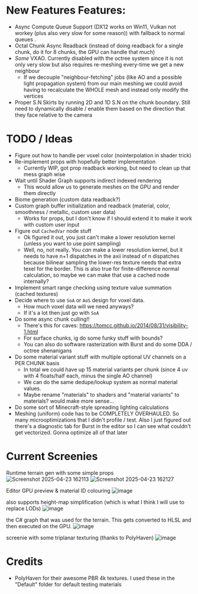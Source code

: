 # New Features Features:
- Async Compute Queue Support (DX12 works on Win11, Vulkan not workey (plus also very slow for some reason)) with fallback to normal queues . 
- Octal Chunk Async Readback (instead of doing readback for a single chunk, do it for 8 chunks, the GPU can handle that much)
- *Some* VXAO. Currently disabled with the octree system since it is not only very slow but also requires re-meshing every-time we get a new neighbour
  - If we decouple "neighbour-fetching" jobs (like AO and a possible light propagation system) from our main meshing we could avoid having to recalculate the WHOLE mesh and instead only modify the vertices
- Proper S.N Skirts by running 2D and 1D S.N on the chunk boundary. Still need to dynamically disable / enable them based on the direction that they face relative to the camera

# TODO / Ideas
- Figure out how to handle per voxel color (nointerpolation in shader trick)
- Re-implement props with hopefully better implementation
  - Currently WIP, got prop readback working, but need to clean up that mess graph wise
- Wait until Shader Graph supports indirect indexed rendering
  - This would allow us to generate meshes on the GPU and render them directly
- Biome generation (custom data readback?)
- Custom graph buffer initialization and readback (material, color, smoothness / metallic, custom user data)
  - Works for props, but I don't know if I should extend it to make it work with custom user input
- Figure out ``CachedVar`` node stuff
  - Ok figured it out, you just can't make a lower resolution kernel (unless you want to use point sampling)
  - Well, no, not really. You *can* make a lower resolution kernel, but it needs to have n+1 dispatches in the axii instead of n dispatches because bilinear sampling the lower-res texture needs that extra texel for the border. This is also true for finite-difference normal calculation, so maybe we can make that use a cached node internally? 
- Implement smart range checking using texture value summation (cached textures)
- Decide where to use ``SoA`` or ``AoS`` design for voxel data.
  - How much voxel data will we need anyways?
  - If it's a lot then just go with ``SoA``
- Do some async chunk culling!!
  - There's this for caves: https://tomcc.github.io/2014/08/31/visibility-1.html
  - For surface chunks, ig do some funky stuff with bounds?  
  - You can also do software rasterization with Burst and do some DDA / octree shenanigans
- Do some material variant stuff with multiple optional UV channels on a PER CHUNK basis
  - In total we could have up 15 material variants per chunk (since 4 uv with 4 floats/half each, minus the single AO channel)
  - We can do the same dedupe/lookup system as normal material values.
  - Maybe rename "materials" to shaders and "material variants" to materials? would make more sense...
- Do some sort of Minecraft-style spreading lighting calculations
- Meshing (uniform) code has to be COMPLETELY OVERHAULED. So many microoptimizations that I didn't profile / test. Also I just figured out there's a diagnostic tab for Burst in the editor so I can see what couldn't get vectorized. Gonna optimize all of that later 

# Current Screenies
Runtime terrain gen with some simple props
![Screenshot 2025-04-23 162113](https://github.com/user-attachments/assets/69548b73-7dc9-409a-85c0-98f5f2279cc6)
![Screenshot 2025-04-23 162127](https://github.com/user-attachments/assets/4e6c4f6e-8cac-418a-8f66-9f0612d59771)

Editor GPU preview & material ID colouring
![image](https://github.com/user-attachments/assets/79bbe315-f015-403e-a6d6-1ea756db7128)

also supports height-map simplification (which is what I think I will use to replace LODs)
![image](https://github.com/user-attachments/assets/c65636cb-95a2-4b03-972e-db5864f594c5)

the C# graph that was used for the terrain. This gets converted to HLSL and then executed on the GPU.
![image](https://github.com/user-attachments/assets/7180872a-1e4f-4311-9d18-f4895e9aa1a6)

screenie with some triplanar texturing (thanks to PolyHaven)
![image](https://github.com/user-attachments/assets/5232947a-bc81-4e0e-91bf-36166efdcc71)


# Credits
- PolyHaven for their awesome PBR 4k textures. I used these in the "Default" folder for default testing materials
